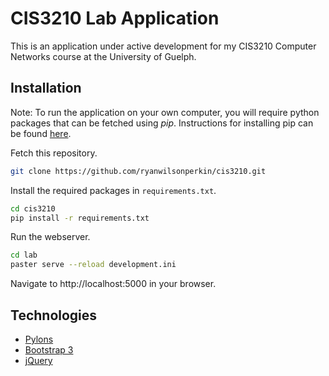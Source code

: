 CIS3210 Lab Application
=======================

This is an application under active development for my CIS3210 Computer
Networks course at the University of Guelph.

Installation
------------

Note: To run the application on your own computer, you will require python packages
that can be fetched using *pip*. Instructions for installing pip can be found 
[here](http://pip.readthedocs.org/en/latest/installing.html).

Fetch this repository.
```bash
git clone https://github.com/ryanwilsonperkin/cis3210.git
```

Install the required packages in `requirements.txt`.
```bash
cd cis3210
pip install -r requirements.txt
```

Run the webserver.
```bash
cd lab
paster serve --reload development.ini
```

Navigate to http://localhost:5000 in your browser.
    
Technologies
------------
* [Pylons](http://www.pylonsproject.org/projects/pylons-framework/about)
* [Bootstrap 3](http://getbootstrap.com/)
* [jQuery](http://jquery.com/)
